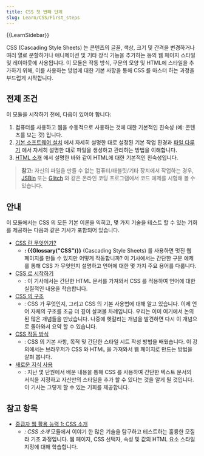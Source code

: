 ```yaml
---
title: CSS 첫 번째 단계
slug: Learn/CSS/First_steps
---
```


{{LearnSidebar}}

CSS (Cascading Style Sheets) 는 콘텐츠의 글꼴, 색상, 크기 및 간격을 변경하거나 여러 열로 분할하거나 애니메이션 및 기타 장식 기능을 추가하는 등의 웹 페이지 스타일 및 레이아웃에 사용됩니다. 이 모듈은 작동 방식, 구문의 모양 및 HTML에 스타일을 추가하기 위해, 이를 사용하는 방법에 대한 기본 사항을 통해 CSS 를 마스터 하는 과정을 부드럽게 시작합니다.

## 전제 조건

이 모듈을 시작하기 전에, 다음이 있어야 합니다:

1. 컴퓨터를 사용하고 웹을 수동적으로 사용하는 것에 대한 기본적인 친숙성 (예: 콘텐츠를 보는 것) 입니다.
2. [기본 소프트웨어 설치](/ko/docs/Learn/Getting_started_with_the_web/Installing_basic_software) 에서 자세히 설명한 대로 설정된 기본 작업 환경과 [파일 다루기](/ko/docs/Learn/Getting_started_with_the_web/Dealing_with_files) 에서 자세히 설명한 대로 파일을 생성하고 관리하는 방법을 이해합니다.
3. [HTML 소개](/ko/docs/Learn/HTML/Introduction_to_HTML) 에서 설명한 바와 같이 HTML에 대한 기본적인 친숙성입니다.

> **참고:** 자신의 파일을 만들 수 없는 컴퓨터/태블릿/기타 장치에서 작업하는 경우, [JSBin](http://jsbin.com/) 또는 [Glitch](https://glitch.com/) 와 같은 온라인 코딩 프로그램에서 코드 예제를 시험해 볼 수 있습니다.

## 안내

이 모듈에서는 CSS 의 모든 기본 이론을 익히고, 몇 가지 기술을 테스트 할 수 있는 기회를 제공하는 다음과 같은 기사가 포함되어 있습니다.

- [CSS 란 무엇인가?](/ko/docs/Learn/CSS/First_steps/What_is_CSS)
  - **: {{Glossary("CSS")}}** (Cascading Style Sheets) 를 사용하면 멋진 웹 페이지를 만들 수 있지만 어떻게 작동합니까? 이 기사에서는 간단한 구문 예제를 통해 CSS 가 무엇인지 설명하고 언어에 대한 몇 가지 주요 용어를 다룹니다.
- [CSS 로 시작하기](/ko/docs/Learn/CSS/First_steps/Getting_started)
  - : 이 기사에서는 간단한 HTML 문서를 가져와서 CSS 를 적용하여 언어에 대한 실질적인 내용을 학습합니다.
- [CSS 의 구조](/ko/docs/Learn/CSS/First_steps/How_CSS_is_structured)
  - : CSS 가 무엇인지, 그리고 CSS 의 기본 사용법에 대해 알고 있습니다. 이제 언어 자체의 구조를 조금 더 깊이 살펴볼 차례입니다. 우리는 이미 여기에서 논의된 많은 개념들을 만났습니다. 나중에 헷갈리는 개념을 발견하면 다시 이 개념으로 돌아와서 요약 할 수 있습니다.
- [CSS 작동 방식](/ko/docs/Learn/CSS/First_steps/How_CSS_works)
  - : CSS 의 기본 사항, 목적 및 간단한 스타일 시트 작성 방법을 배웠습니다. 이 강의에서는 브라우저가 CSS 와 HTML 을 가져와서 웹 페이지로 만드는 방법을 살펴 봅니다.
- [새로운 지식 사용](/ko/docs/Learn/CSS/First_steps/Using_your_new_knowledge)
  - : 지난 몇 단원에서 배운 내용을 통해 CSS 를 사용하여 간단한 텍스트 문서의 서식을 지정하고 자신만의 스타일을 추가 할 수 있다는 것을 알게 될 것입니다. 이 기사는 그렇게 할 수 있는 기회를 제공합니다.

## 참고 항목

- [중급자 웹 활용 능력 1: CSS 소개](https://teach.mozilla.org/activities/intermediate-web-lit/)
  - _: CSS 소개_ 모듈에서 이야기 한 많은 기술을 탐구하고 테스트하는 훌륭한 모질라 기초 과정입니다. 웹 페이지, CSS 선택자, 속성 및 값의 HTML 요소 스타일 지정에 대해 학습합니다.
